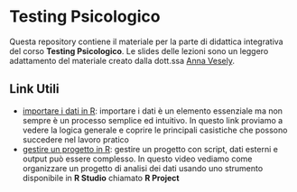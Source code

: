 # Testing Psicologico

Questa repository contiene il materiale per la parte di didattica integrativa del corso **Testing Psicologico**. Le slides delle lezioni sono un leggero adattamento del materiale creato dalla dott.ssa [Anna Vesely](https://www.linkedin.com/in/annavesely/).

## Link Utili

- [importare i dati in R](https://filippogambarota.github.io/corsoR/extra/importing_data.html): importare i dati è un elemento essenziale ma non sempre è un processo semplice ed intuitivo. In questo link proviamo a vedere la logica generale e coprire le principali casistiche che possono succedere nel lavoro pratico
- [gestire un progetto in R](https://www.youtube.com/watch?v=MvdVqB5brZo): gestire un progetto con script, dati esterni e output può essere complesso. In questo video vediamo come organizzare un progetto di analisi dei dati usando uno strumento disponibile in **R Studio** chiamato **R Project**